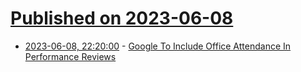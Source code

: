 # [Published on 2023-06-08](index.md)

* [2023-06-08, 22:20:00](https://tech.slashdot.org/story/23/06/08/2121256/google-to-include-office-attendance-in-performance-reviews?utm_source=rss1.0mainlinkanon&utm_medium=feed) - [Google To Include Office Attendance In Performance Reviews](https://tech.slashdot.org/story/23/06/08/2121256/google-to-include-office-attendance-in-performance-reviews?utm_source=rss1.0mainlinkanon&utm_medium=feed)
